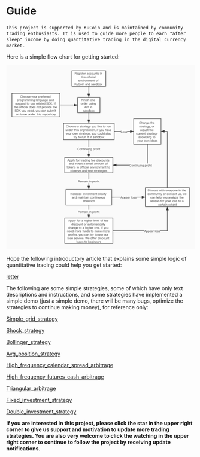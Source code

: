 # Guide
    This project is supported by KuCoin and is maintained by community trading enthusiasts. It is used to guide more people to earn "after sleep" income by doing quantitative trading in the digital currency market.
Here is a simple flow chart for getting started:  

![flow_chart](flow_chart.jpg)

Hope the following introductory article that explains some simple logic of quantitative trading could help you get started:  

[letter](letter.md)  

  

The following are some simple strategies, some of which have only text descriptions and instructions, and some strategies have implemented a simple demo (just a simple demo, there will be many bugs, optimize the strategies to continue making money), for reference only:  

[Simple_grid_strategy](https://github.com/Kucoin-academy/simple-grid)

[Shock_strategy](https://github.com/Kucoin-academy/shock-strategy)

[Bollinger_strategy](https://github.com/Kucoin-academy/bollinger-strategy)

[Avg_position_strategy](https://github.com/Kucoin-academy/avg-position)

[High_frequency_calendar_spread_arbitrage](https://github.com/Kucoin-academy/high-frequency)

[High_frequency_futures_cash_arbitrage](https://github.com/Kucoin-academy/spot-contract)

[Triangular_arbitrage](https://github.com/Kucoin-academy/triangle-arbitrage)

[Fixed_investment_strategy](https://github.com/Kucoin-academy/aip-strategy)

[Double_investment_strategy](https://github.com/Kucoin-academy/double-strategy)



**If you are interested in this project, please click the star in the upper right corner to give us support and motivation to update more trading strategies. You are also very welcome to click the watching in the upper right corner to continue to follow the project by receiving update notifications**.